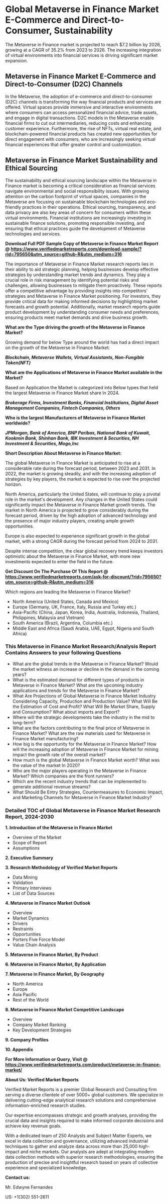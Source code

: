 <h1>Global Metaverse in Finance Market E-Commerce and Direct-to-Consumer, Sustainability</h1><p class=""><p>The Metaverse in Finance market is projected to reach $7.2 billion by 2026, growing at a CAGR of 35.2% from 2023 to 2026. The increasing integration of virtual environments into financial services is driving significant market expansion.</p><h2>Metaverse in Finance Market E-Commerce and Direct-to-Consumer (D2C) Channels</h2><p>In the Metaverse, the adoption of e-commerce and direct-to-consumer (D2C) channels is transforming the way financial products and services are offered. Virtual spaces provide immersive and interactive environments where consumers can access personalized financial advice, trade assets, and engage in digital transactions. D2C models in the Metaverse enable financial firms to cut out intermediaries, reducing costs and enhancing customer experience. Furthermore, the rise of NFTs, virtual real estate, and blockchain-powered financial products has created new opportunities for direct engagement with consumers, who are increasingly seeking virtual financial experiences that offer greater control and customization.</p><h2>Metaverse in Finance Market Sustainability and Ethical Sourcing</h2><p>The sustainability and ethical sourcing landscape within the Metaverse in Finance market is becoming a critical consideration as financial services navigate environmental and social responsibility issues. With growing attention on the carbon footprint of virtual spaces, companies in the Metaverse are focusing on sustainable blockchain technologies and eco-friendly practices in their operations. Ethical sourcing, transparency, and data privacy are also key areas of concern for consumers within these virtual environments. Financial institutions are increasingly investing in sustainable finance solutions, promoting responsible investing, and ensuring that ethical practices guide the development of Metaverse technologies and services.</p></p><p class=""><strong>Download Full PDF Sample Copy of Metaverse in Finance Market Report @ <a href="https://www.verifiedmarketreports.com/download-sample/?rid=795650&utm_source=github-R&utm_medium=316" target="_blank">https://www.verifiedmarketreports.com/download-sample/?rid=795650&utm_source=github-R&utm_medium=316</a></strong></p><p>The importance of&nbsp;Metaverse in Finance Market research reports lies in their ability to aid strategic planning, helping businesses develop effective strategies by understanding market trends and dynamics. They play a crucial role in risk management by identifying potential risks and challenges, allowing businesses to mitigate them proactively. These reports offer a competitive advantage by providing insights into competitors' strategies and Metaverse in Finance Market positioning. For investors, they provide critical data for making informed decisions by highlighting market forecasts and growth potential. Additionally, market research reports guide product development by understanding consumer needs and preferences, ensuring products meet market demands and drive business growth.</p><p><strong>What are the&nbsp;Type driving the growth of the Metaverse in Finance Market?</strong></p><p id="" class="">Growing demand for below Type around the world has had a direct impact on the growth of the Metaverse in Finance Market:</p><p class=""><em><strong>Blockchain, Metaverse Wallets, Virtual Assistants, Non-Fungible Token(NFT)</strong></em></p><p class=""><strong>What are the&nbsp;Applications&nbsp;of Metaverse in Finance Market available in the Market?</strong></p><p id="" class="">Based on Application the Market is categorized into Below types that held the largest Metaverse in Finance Market share In 2024.</p><p class=""><em><strong>Brokerage Firms, Investment Banks, Financial Institutions, Digital Asset Management Companies, Fintech Companies, Others</strong></em></p><p class=""><strong>Who is the largest Manufacturers of Metaverse in Finance Market worldwide?</strong></p><p><em><strong>JPMorgan, Bank of America, BNP Paribas, National Bank of Kuwait, Kookmin Bank, Shinhan Bank, IBK Investment & Securities, NH Investment & Securities, Mogo,Inc</strong></em></p><p id="" class=""><strong>Short Description About Metaverse in Finance Market:</strong></p><p>The global Metaverse in Finance Market is anticipated to rise at a considerable rate during the forecast period, between 2023 and 2031. In 2022, the market is growing steadily, and with the increasing adoption of strategies by key players, the market is expected to rise over the projected horizon.</p><p>North America, particularly the United States, will continue to play a pivotal role in the market's development. Any changes in the United States could significantly impact the Metaverse in Finance Market growth trends. The market in North America is projected to grow considerably during the forecast period, driven by the high adoption of advanced technology and the presence of major industry players, creating ample growth opportunities.</p><p>Europe is also expected to experience significant growth in the global market, with a strong CAGR during the forecast period from 2024 to 2031.</p><p>Despite intense competition, the clear global recovery trend keeps investors optimistic about the Metaverse in Finance Market, with more new investments expected to enter the field in the future.</p><p id="" class=""><strong>Get Discount On The Purchase Of This Report @ <a href="https://www.verifiedmarketreports.com/ask-for-discount/?rid=795650?utm_source=github-R&utm_medium=316" target="_blank">https://www.verifiedmarketreports.com/ask-for-discount/?rid=795650?utm_source=github-R&utm_medium=316</a></strong></p><p class="">Which regions are leading the Metaverse in Finance Market?</p><ul><li>North America (United States, Canada and Mexico)</li><li>Europe (Germany, UK, France, Italy, Russia and Turkey etc.)</li><li>Asia-Pacific (China, Japan, Korea, India, Australia, Indonesia, Thailand, Philippines, Malaysia and Vietnam)</li><li>South America (Brazil, Argentina, Columbia etc.)</li><li>Middle East and Africa (Saudi Arabia, UAE, Egypt, Nigeria and South Africa)</li></ul><h3 id="" class="">This Metaverse in Finance Market Research/Analysis Report Contains Answers to your following Questions</h3><ul><li>What are the global trends in the Metaverse in Finance Market? Would the market witness an increase or decline in the demand in the coming years?</li><li>What is the estimated demand for different types of products in Metaverse in Finance Market? What are the upcoming industry applications and trends for the Metaverse in Finance Market?</li><li>What Are Projections of Global Metaverse in Finance Market Industry Considering Capacity, Production and Production Value? What Will Be the Estimation of Cost and Profit? What Will Be Market Share, Supply and Consumption? What about imports and Export?</li><li>Where will the strategic developments take the industry in the mid to long-term?</li><li>What are the factors contributing to the final price of Metaverse in Finance Market? What are the raw materials used for Metaverse in Finance Market manufacturing?</li><li>How big is the opportunity for the Metaverse in Finance Market? How will the increasing adoption of Metaverse in Finance Market for mining impact the growth rate of the overall market?</li><li>How much is the global Metaverse in Finance Market worth? What was the value of the market In 2020?</li><li>Who are the major players operating in the Metaverse in Finance Market? Which companies are the front runners?</li><li>Which are the recent industry trends that can be implemented to generate additional revenue streams?</li><li>What Should Be Entry Strategies, Countermeasures to Economic Impact, and Marketing Channels for Metaverse in Finance Market Industry?</li></ul><h3 id="" class="">Detailed TOC of Global Metaverse in Finance Market Research Report, 2024-2030</h3><p id="" class=""><strong>1. Introduction of the Metaverse in Finance Market</strong></p><ul><li>Overview of the Market</li><li>Scope of Report</li><li>Assumptions</li></ul><p id="" class=""><strong>2. Executive Summary</strong></p><p id="" class=""><strong>3. Research Methodology of Verified Market Reports</strong></p><ul><li>Data Mining</li><li>Validation</li><li>Primary Interviews</li><li>List of Data Sources</li></ul><p id="" class=""><strong>4. Metaverse in Finance Market Outlook</strong></p><ul><li>Overview</li><li>Market Dynamics</li><li>Drivers</li><li>Restraints</li><li>Opportunities</li><li>Porters Five Force Model</li><li>Value Chain Analysis</li></ul><p id="" class=""><strong>5. Metaverse in Finance Market, By Product</strong></p><p id="" class=""><strong>6. Metaverse in Finance Market, By Application</strong></p><p id="" class=""><strong>7. Metaverse in Finance Market, By Geography</strong></p><ul><li>North America</li><li>Europe</li><li>Asia Pacific</li><li>Rest of the World</li></ul><p id="" class=""><strong>8. Metaverse in Finance Market Competitive Landscape</strong></p><ul><li>Overview</li><li>Company Market Ranking</li><li>Key Development Strategies</li></ul><p id="" class=""><strong>9. Company Profiles</strong></p><p id="" class=""><strong>10. Appendix</strong></p><p id="" class=""><strong>For More Information or Query, Visit @ <a href="https://www.verifiedmarketreports.com/product/metaverse-in-finance-market/" target="_blank">https://www.verifiedmarketreports.com/product/metaverse-in-finance-market/</a></strong></p><p id="" class=""><strong>About Us: Verified Market Reports</strong></p><p id="" class="">Verified Market Reports is a premier Global Research and Consulting firm serving a diverse clientele of over 5000+ global customers. We specialize in delivering cutting-edge analytical research solutions and comprehensive information-enriched research studies.</p><p id="" class="">Our expertise encompasses strategic and growth analyses, providing the crucial data and insights required to make informed corporate decisions and achieve key revenue goals.</p><p id="" class="">With a dedicated team of 250 Analysts and Subject Matter Experts, we excel in data collection and governance, utilizing advanced industrial techniques to gather and analyze data across more than 25,000 high-impact and niche markets. Our analysts are adept at integrating modern data collection methods with superior research methodologies, ensuring the production of precise and insightful research based on years of collective experience and specialized knowledge.</p><p id="" class=""><strong>Contact us:</strong></p><p id="" class="">Mr. Edwyne Fernandes</p><p id="" class="">US: +1(302) 551-2611</p>